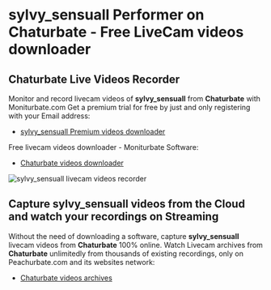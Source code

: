 # sylvy_sensuall Performer on Chaturbate - Free LiveCam videos downloader

## Chaturbate Live Videos Recorder

Monitor and record livecam videos of **sylvy_sensuall** from **Chaturbate** with Moniturbate.com
Get a premium trial for free by just and only registering with your Email address:
* [sylvy_sensuall Premium videos downloader](https://moniturbate.com/request-demo-licence-key.html)

Free livecam videos downloader - Moniturbate Software:
* [Chaturbate videos downloader](https://moniturbate.com/moniturbate-download-software.html)

![sylvy_sensuall livecam videos recorder](https://peachurnet.com/templates/moniturbate-software.png)


## Capture sylvy_sensuall videos from the Cloud and watch your recordings on Streaming

Without the need of downloading a software, capture **sylvy_sensuall** livecam videos from **Chaturbate** 100% online.
Watch Livecam archives from **Chaturbate** unlimitedly from thousands of existing recordings, only on Peachurbate.com and its websites network:
* [Chaturbate videos archives](https://peachurnet.com/)